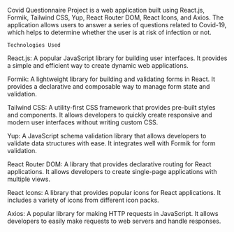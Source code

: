 Covid Questionnaire Project is a web application built using React.js, Formik, Tailwind CSS, Yup, React Router DOM, React Icons, and Axios. The application allows users to answer a series of questions related to Covid-19, which helps to determine whether the user is at risk of infection or not.

```
Technologies Used
```

React.js: A popular JavaScript library for building user interfaces. It provides a simple and efficient way to create dynamic web applications.

Formik: A lightweight library for building and validating forms in React. It provides a declarative and composable way to manage form state and validation.

Tailwind CSS: A utility-first CSS framework that provides pre-built styles and components. It allows developers to quickly create responsive and modern user interfaces without writing custom CSS.

Yup: A JavaScript schema validation library that allows developers to validate data structures with ease. It integrates well with Formik for form validation.

React Router DOM: A library that provides declarative routing for React applications. It allows developers to create single-page applications with multiple views.

React Icons: A library that provides popular icons for React applications. It includes a variety of icons from different icon packs.

Axios: A popular library for making HTTP requests in JavaScript. It allows developers to easily make requests to web servers and handle responses.
